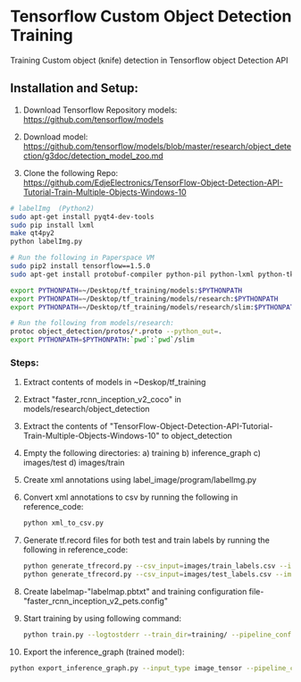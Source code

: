 # Tensorflow Custom Object Detection Training
Training Custom object (knife) detection in Tensorflow object Detection API

## Installation and Setup:
1. Download Tensorflow Repository models:
   https://github.com/tensorflow/models


2. Download model:
   https://github.com/tensorflow/models/blob/master/research/object_detection/g3doc/detection_model_zoo.md

 
3. Clone the following Repo:
   https://github.com/EdjeElectronics/TensorFlow-Object-Detection-API-Tutorial-Train-Multiple-Objects-Windows-10


```bash
# labelImg  (Python2)
sudo apt-get install pyqt4-dev-tools
sudo pip install lxml
make qt4py2
python labelImg.py

# Run the following in Paperspace VM
sudo pip2 install tensorflow==1.5.0
sudo apt-get install protobuf-compiler python-pil python-lxml python-tk

export PYTHONPATH=~/Desktop/tf_training/models:$PYTHONPATH
export PYTHONPATH=~/Desktop/tf_training/models/research:$PYTHONPATH
export PYTHONPATH=~/Desktop/tf_training/models/research/slim:$PYTHONPATH

# Run the following from models/research:
protoc object_detection/protos/*.proto --python_out=.
export PYTHONPATH=$PYTHONPATH:`pwd`:`pwd`/slim
```
### Steps:
1. Extract contents of models in ~Deskop/tf_training
2. Extract "faster_rcnn_inception_v2_coco" in models/research/object_detection
3. Extract the contents of "TensorFlow-Object-Detection-API-Tutorial-Train-Multiple-Objects-Windows-10" to object_detection
4. Empty the following directories:
   a) training
   b) inference_graph
   c) images/test
   d) images/train
5. Create xml annotations using label_image/program/labelImg.py
6. Convert xml annotations to csv by running the following in reference_code:
   ```bash
   python xml_to_csv.py
   ```
7. Generate tf.record files for both test and train labels by running the following in reference_code:
   ```bash
   python generate_tfrecord.py --csv_input=images/train_labels.csv --image_dir=images/train --output_path=train.record
   python generate_tfrecord.py --csv_input=images/test_labels.csv --image_dir=images/test --output_path=test.record
   ```
8. Create labelmap-"labelmap.pbtxt" and training configuration file-"faster_rcnn_inception_v2_pets.config"

9. Start training by using following command:
   ```bash
   python train.py --logtostderr --train_dir=training/ --pipeline_config_path=training/faster_rcnn_inception_v2_pets.config
   ```

10. Export the inference_graph (trained model):
   ``` bash
   python export_inference_graph.py --input_type image_tensor --pipeline_config_path training/faster_rcnn_inception_v2_pets.config --trained_checkpoint_prefix training/model.ckpt-XXXX --output_directory inference_graph
   ```
